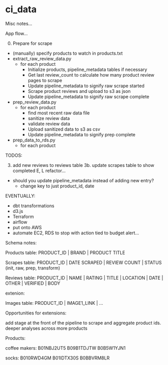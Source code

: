 # ci_data

Misc notes...

App flow...

0. Prepare for scrape
- (manually) specify products to watch in products.txt
- extract_raw_review_data.py
    - for each product
        - Initialize products, pipeline_metadata tables if necessary
        - Get last review_count to calculate how many product review pages to scrape
        - Update pipeline_metadata to signify raw scrape started
        - Scrape product reviews and upload to s3 as json
        - Update pipeline_metadata to signify raw scrape complete
- prep_review_data.py
    - for each product
        - find most recent raw data file
        - sanitize review data
        - validate review data
        - Upload sanitized data to s3 as csv
        - Update pipeline_metadata to signify prep complete
- prep_data_to_rds.py
    - for each product

TODOS:


3. add new reviews to reviews table
3b. update scrapes table to show completed E, L
refactor...
- should you update pipeline_metadata instead of adding new entry?
    - change key to just product_id, date

EVENTUALLY:
- dbt transformations
- d3.js
- Terraform
- airflow
- put onto AWS
- automate EC2, RDS to stop with action tied to budget alert...


Schema notes:

Products table:
PRODUCT_ID | BRAND | PRODUCT TITLE

Scrapes table:
PRODUCT_ID | DATE SCRAPED | REVIEW COUNT | STATUS (init, raw, prep, transform)

Reviews table:
PRODUCT_ID | NAME | RATING | TITLE | LOCATION | DATE | OTHER | VERIFIED | BODY

extenion:

Images table:
PRODUCT_ID | IMAGE1_LINK | ...


Opportunities for extensions:

add stage at the front of the pipeline to scrape and aggregate product ids. deeper analyses across more products


Products:

coffee makers:
B01NBJ2UT5
B09B1TDJTW
B0B5W1YJN1

socks:
B010RWD4GM
B01IDTX30S
B0BBVRM8LR